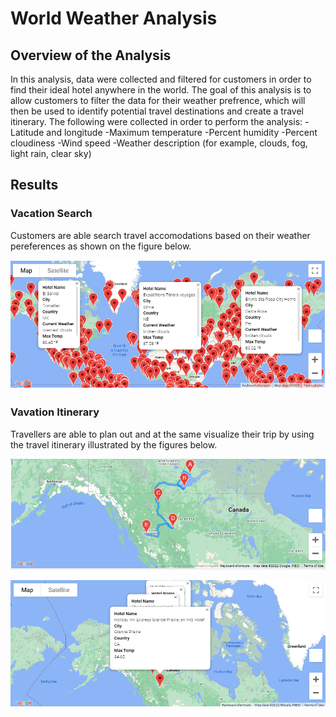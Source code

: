 # World Weather Analysis

## Overview of the Analysis
In this analysis, data were collected and filtered for customers in order to find their ideal hotel anywhere in the world. The goal of this analysis is to allow customers to filter the data for their weather prefrence, which will then be used to identify potential travel destinations and create a travel itinerary. The following were collected in order to perform the analysis:
-Latitude and longitude
-Maximum temperature
-Percent humidity
-Percent cloudiness
-Wind speed
-Weather description (for example, clouds, fog, light rain, clear sky)

## Results

### Vacation Search
Customers are able search travel accomodations based on their weather pereferences as shown on the figure below.

![WeatherPy Vacation Map Snapshot](https://github.com/kntln/World_Weather_Analysis/blob/main/Vacation_Search/WeatherPy_vacation_map.png)

### Vavation Itinerary
Travellers are able to plan out and at the same visualize their trip by using the travel itinerary illustrated by the figures below.

![WeatherPy Travel Map Snapshot](https://github.com/kntln/World_Weather_Analysis/blob/main/Vacation_Itinerary/WeatherPy_travel_map.png)

![WeatherPy Travel Markers Snapshot](https://github.com/kntln/World_Weather_Analysis/blob/main/Vacation_Itinerary/WeatherPy_travel_map_markers.png)


